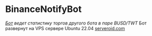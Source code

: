 # BinanceNotifyBot

*[Бот](https://t.me/CryptostatusMarketBot "Телеграм бот") ведет статистику торгов другого бота в паре BUSD/TWT*
Бот развернут на VPS сервере Ubuntu 22.04 [serveroid.com](https://serveroid.com "Хостинг")
